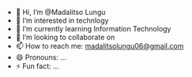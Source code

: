 - 👋 Hi, I’m @Madalitso Lungu
- 👀 I’m interested in technlogy
- 🌱 I’m currently learning Information Technology
- 💞️ I’m looking to collaborate on 
- 📫 How to reach me: madalitsolungu06@gmail.com
- 😄 Pronouns: ...
- ⚡ Fun fact: ...

<!---
Madalitso Lungu is a ✨ special ✨ repository because its `README.md` (this file) appears on your GitHub profile.
You can click the Preview link to take a look at your changes.
--->
